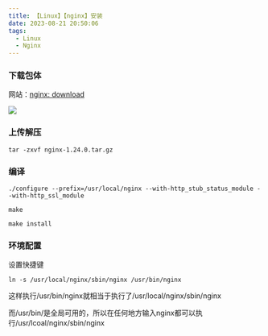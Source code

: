 ```yaml
---
title: 【Linux】【nginx】安装
date: 2023-08-21 20:50:06
tags:
  - Linux
  - Nginx
---
```


### 下载包体

网站：[nginx: download](https://nginx.org/en/download.html)

<img class="base" src="/../images/Linux/nginx/安装网站.png"></img>

### 上传解压

`tar -zxvf nginx-1.24.0.tar.gz`

### 编译

`./configure --prefix=/usr/local/nginx --with-http_stub_status_module --with-http_ssl_module`

`make`

`make install`

### 环境配置

设置快捷键

`ln -s /usr/local/nginx/sbin/nginx /usr/bin/nginx`

这样执行/usr/bin/nginx就相当于执行了/usr/local/nginx/sbin/nginx

而/usr/bin/是全局可用的，所以在任何地方输入nginx都可以执行/usr/lcoal/nginx/sbin/nginx
